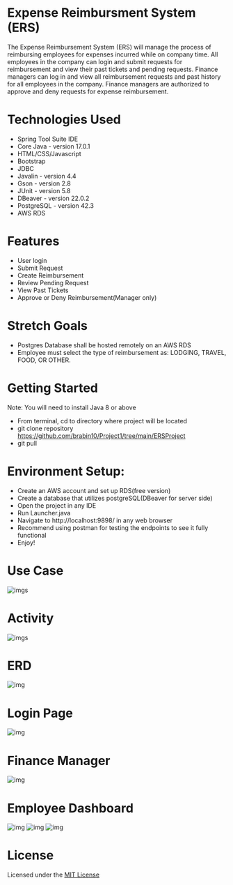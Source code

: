# Expense Reimbursment System (ERS)

The Expense Reimbursement System (ERS) will manage the process of reimbursing employees for expenses incurred while on company time. All employees in the company can login and submit requests for reimbursement and view their past tickets and pending requests. Finance managers can log in and view all reimbursement requests and past history for all employees in the company. Finance managers are authorized to approve and deny requests for expense reimbursement.


# Technologies Used
* Spring Tool Suite IDE
* Core Java - version 17.0.1
* HTML/CSS/Javascript
* Bootstrap
* JDBC
* Javalin - version 4.4
* Gson - version 2.8
* JUnit - version 5.8
* DBeaver - version 22.0.2
* PostgreSQL - version 42.3
* AWS RDS



# Features
* User login
* Submit Request
* Create Reimbursement
* Review Pending Request
* View Past Tickets
* Approve or Deny Reimbursement(Manager only)

# Stretch Goals
- Postgres Database shall be hosted remotely on an AWS RDS
- Employee must select the type of reimbursement as: LODGING, TRAVEL, FOOD, OR OTHER.

# Getting Started
Note: You will need to install Java 8 or above
* From terminal, cd to directory where project will be located
* git clone repository https://github.com/brabin10/Project1/tree/main/ERSProject
* git pull


# Environment Setup:
* Create an AWS account and set up RDS(free version)
* Create  a database that utilizes postgreSQL(DBeaver for server side)
* Open the project in any IDE
* Run Launcher.java
* Navigate to http://localhost:9898/ in any web browser
* Recommend using postman for testing the endpoints to see it fully functional
* Enjoy!

# Use Case
![imgs](imgs/use-case.jpg)

# Activity
![imgs](imgs/activity.jpg)

# ERD

![img](img/7.png)

# Login Page

![img](img/1.png)

# Finance Manager

![img](img/2.png)

# Employee Dashboard

![img](img/3.png)
![img](img/5.png)
![img](img/6.png)

# License
Licensed under the [MIT License](LICENSE)


